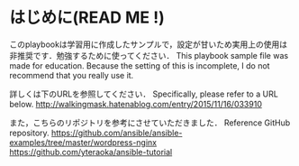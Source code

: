 # はじめに(READ ME !)
このplaybookは学習用に作成したサンプルで，設定が甘いため実用上の使用は非推奨です．勉強するために使ってください．
This playbook sample file was made for education. Because the setting of this is incomplete, I do not recommend that you really use it.

詳しくは下のURLを参照してください．
Specifically, please refer to a URL below.
<http://walkingmask.hatenablog.com/entry/2015/11/16/033910>

また，こちらのリポジトリを参考にさせていただきました．
Reference GitHub repository.
<https://github.com/ansible/ansible-examples/tree/master/wordpress-nginx>
<https://github.com/yteraoka/ansible-tutorial>
